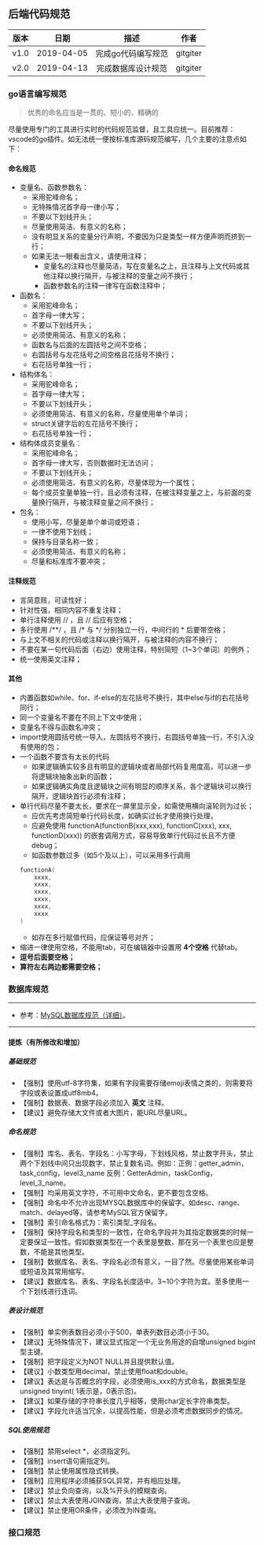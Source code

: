 ## 后端代码规范

| 版本 |   日期    | 描述 |  作者   |
| :--: | :-------: | :--: | :-----: |
| v1.0 | 2019-04-05 | 完成go代码编写规范 | gitgiter |
| v2.0 | 2019-04-13 | 完成数据库设计规范 | gitgiter |

### go语言编写规范

> 优秀的命名应当是一贯的、短小的、精确的

尽量使用专门的工具进行实时的代码规范监督，且工具应统一。目前推荐：vscode的go插件。如无法统一便按标准库源码规范编写，几个主要的注意点如下：

#### 命名规范
- 变量名、函数参数名：
    - 采用驼峰命名；
    - 无特殊情况首字母一律小写；
    - 不要以下划线开头；
    - 尽量使用简洁、有意义的名称；
    - 没有明显关系的变量分行声明，不要因为只是类型一样方便声明而挤到一行；
    - 如果无法一眼看出含义，请使用注释；
        - 变量名的注释也尽量简洁，写在变量名之上，且注释与上文代码或其他注释以换行隔开，与被注释的变量之间不换行；
        - 函数参数名的注释一律写在函数注释中；
- 函数名：
    - 采用驼峰命名；
    - 首字母一律大写；
    - 不要以下划线开头；
    - 必须使用简洁、有意义的名称；
    - 函数名与后面的左圆括号之间不空格；
    - 右圆括号与左花括号之间空格且花括号不换行；
    - 右花括号单独一行；
- 结构体名：
    - 采用驼峰命名；
    - 首字母一律大写；
    - 不要以下划线开头；
    - 必须使用简洁、有意义的名称，尽量使用单个单词；
    - struct关键字后的左花括号不换行；
    - 右花括号单独一行；
- 结构体成员变量名：
    - 采用驼峰命名；
    - 首字母一律大写，否则数据时无法访问；
    - 不要以下划线开头；
    - 必须使用简洁、有意义的名称，尽量体现为一个属性；
    - 每个成员变量单独一行，且必须有注释，在被注释变量之上，与前面的变量换行隔开，与被注释变量之间不换行；
- 包名：
    - 使用小写，尽量是单个单词或短语；
    - 一律不使用下划线；
    - 保持与目录名称一致；
    - 必须使用简洁、有意义的名称；
    - 尽量和标准库不要冲突；

#### 注释规范
- 言简意赅，可读性好；
- 针对性强，相同内容不重复注释；
- 单行注释使用 // ，且 // 后应有空格；
- 多行使用 /**/ ，且 /* 与 */ 分别独立一行，中间行的 * 后要带空格；
- 与上文不相关的代码或注释以换行隔开，与被注释的内容不换行；
- 不要在某一句代码后面（右边）使用注释，特别简短（1~3个单词）的例外；
- 统一使用英文注释；

#### 其他
- 内置函数如while、for、if-else的左花括号不换行，其中else与if的右花括号同行；
- 同一个变量名不要在不同上下文中使用；
- 变量名不得与函数名冲突；
- import使用圆括号统一导入，左圆括号不换行，右圆括号单独一行，不引入没有使用的包；
- 一个函数不要含有太长的代码
    - 如果逻辑确实较多且有明显的逻辑块或者局部代码复用度高，可以进一步将逻辑块抽象出新的函数；
    - 如果逻辑确实角度且逻辑块之间有明显的顺序关系，各个逻辑块可以换行隔开，逻辑块首行必须有注释；
- 单行代码尽量不要太长，要求在一屏里显示全，如需使用横向滚轮则为过长；
    - 应优先考虑简短单行代码长度，如确实过长才使用换行处理，
    - 应避免使用 functionA(functionB(xxx,xxx), functionC(xxx), xxx, functionD(xxx)) 的嵌套调用方式，容易导致单行代码过长且不方便debug；
    - 如函数参数过多（如5个及以上），可以采用多行调用
    ```go
    functionA(
        xxxx,
        xxxx,
        xxxx,
        xxxx,
        xxxx,
        xxxx
    )
    ```
    - 如存在多行赋值代码，应保证等号对齐；
- 缩进一律使用空格，不能用tab，可在编辑器中设置用 **4个空格** 代替tab。
- **逗号后面要空格；**
- **算符左右两边都需要空格；**

### 数据库规范

---

- 参考：[MySQL数据库规范（详细）](https://www.2cto.com/database/201802/718462.html)。

---

#### 提炼（有所修改和增加）

##### 基础规范
- 【强制】使用utf-8字符集，如果有字段需要存储emoji表情之类的，则需要将字段或表设置成utf8mb4。
- 【强制】数据表、数据字段必须加入 **英文** 注释。
- 【建议】避免存储大文件或者大图片，能URL尽量URL。

##### 命名规范
- 【强制】库名、表名、字段名：小写字母，下划线风格，禁止数字开头，禁止两个下划线中间只出现数字，禁止复数名词。例如：正例：getter_admin，task_config，level3_name 反例：GetterAdmin，taskConfig，level_3_name。
- 【强制】均采用英文字符，不可用中文命名，更不要包含空格。
- 【强制】命名中不允许出现MYSQL数据库中的保留字。如desc、range、match、delayed等，请参考MySQL官方保留字。
- 【强制】索引命名格式为：索引类型_字段名。
- 【强制】保持字段名和类型的一致性，在命名字段并为其指定数据类的时候一定要保证一致性。假如数据类型在一个表里是整数，那在另一个表里也应是整数，不能是其他类型。
- 【强制】数据库名、表名、字段名必须有意义，一目了然。尽量使用某些单词或短语及其常用缩写。
- 【建议】数据库名、表名、字段名长度适中。3~10个字符为宜。至多使用一个下划线进行连词。

##### 表设计规范
- 【强制】单实例表数目必须小于500，单表列数目必须小于30。
- 【建议】无特殊情况下，建议显式指定一个无业务用途的自增unsigned bigint型主键。
- 【强制】把字段定义为NOT NULL并且提供默认值。
- 【建议】小数类型用decimal，禁止使用float和double。
- 【建议】表达是与否概念的字段，必须使用is_xxx的方式命名，数据类型是unsigned tinyint( 1表示是，0表示否)。
- 【建议】如果存储的字符串长度几乎相等，使用char定长字符串类型。
- 【建议】字段允许适当冗余，以提高性能，但是必须考虑数据同步的情况。

##### SQL使用规范
- 【强制】禁用select *，必须指定列。
- 【强制】insert语句需指定列。
- 【强制】禁止使用属性隐式转换。
- 【强制】应用程序必须捕获SQL异常，并有相应处理。
- 【建议】禁止负向查询，以及%开头的模糊查询。
- 【建议】禁止大表使用JOIN查询，禁止大表使用子查询。
- 【建议】禁止使用OR条件，必须改为IN查询。

### 接口规范